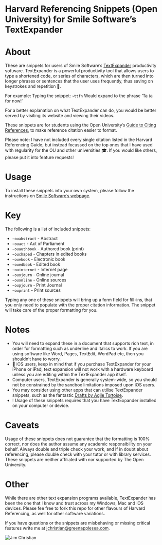 Harvard Referencing Snippets (Open University) for Smile Software’s TextExpander
========

# About
These are snippets for users of Smile Software’s [TextExpander](https://www.textexpander.com) productivity software. TextExpander is a powerful productivity tool that allows users to type a shortened code, or series of characters, which are then turned into longer phrases or sentences that the user uses frequently, thus saving on keystrokes and repetition :clap:. 

For example:
Typing the snippet: `~ttfn`
Would expand to the phrase ‘Ta ta for now!’

For a better explanation on what TextExpander can do, you would be better served by visiting its website and viewing their videos.

These snippets are for students using the Open University’s [Guide to Citing References](http://www.open.ac.uk/libraryservices/documents/Harvard_citation_hlp.pdf), to make reference citation easier to format.

Please note: I have not included every single citation listed in the Harvard Referencing Guide, but instead focussed on the top ones that I have used with regularity for the OU and other universities :mortar_board:. If you would like others, please put it into feature requests!

# Usage
To install these snippets into your own system, please follow the instructions on [Smile Software’s webpage](https://smilesoftware.com/software-releases/entry/textexpander-com-adds-online-import-export).

# Key
The following is a list of included snippets:


* `~ouabstract` - Abstract
* `~ouact` - Act of Parliament
* `~ouauthbook` - Authored book (print)
* `~ouchaped` - Chapters in edited books
* `~ouebook` - Electronic book
* `~ouedbook` - Edited book
* `~ouinternet` - Internet page
* `~ouojourn` - Online journal
* `~ouonline` - Online sources
* `~oupjourn` - Print Journal
* `~ouprint` - Print sources

Typing any one of these snippets will bring up a form field for fill-ins, that you only need to populate with the proper citation information. The snippet will take care of the proper formatting for you.

# Notes
* You will need to expand these in a document that supports rich text, in order for formatting such as underline and italics to work. If you are using software like Word, Pages, TextEdit, WordPad etc, then you shouldn’t have to worry.
* :iphone: iOS users, keep in mind that if you purchase TextExpander for your iPhone or iPad, text expansion will not work with a hardware keyboard unless you are editing within the TextExpander app itself.
* Computer users, TextExpander is generally system-wide, so you should not be constrained by the sandbox limitations imposed upon iOS users.
* You may consider using other apps that can utilise TextExpander snippets, such as the fantastic [Drafts by Agile Tortoise](https://agiletortoise.com).
* ! Usage of these snippets requires that you have TextExpander installed on your computer or device.

# Caveats
Usage of these snippets does not guarantee that the formatting is 100% correct, nor does the author assume any academic responsibility on your behalf. Always double and triple check your work, and if in doubt about referencing, please double check with your tutor or with library services. These snippets are neither affiliated with nor supported by The Open University.

# Other
While there are other text expansion programs available, TextExpander has been the one that I know and trust across my Windows, Mac and iOS devices. Please fee free to fork this repo for other flavours of Harvard Referencing, as well for other software variations.

If you have questions or the snippets are misbehaving or missing critical features write me at [jchristian@greenapplesea.com](mailto:jchristian@greenapplesea.com).

![Jim Christian](https://secure.gravatar.com/avatar/3225e8e2247d0286d3bf7e11b21fe7b4.png)
